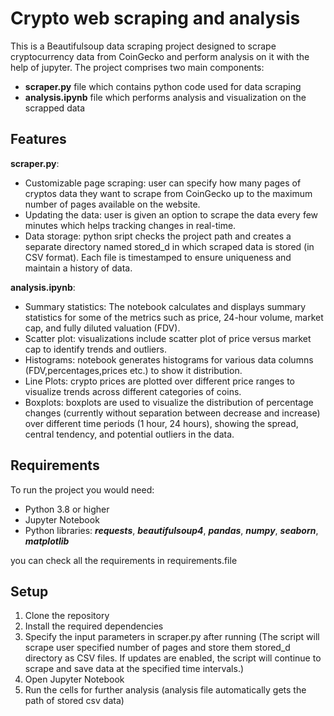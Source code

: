 # Crypto web scraping and analysis

This is a Beautifulsoup data scraping project designed to scrape cryptocurrency data from CoinGecko and perform analysis on it with the help of jupyter. The project comprises two main components:
- **scraper.py** file which contains python code used for data scraping
- **analysis.ipynb** file which performs analysis and visualization on the scrapped data

## Features
**scraper.py**:
- Customizable page scraping: user can specify how many pages of cryptos data they want to scrape from CoinGecko up to the maximum number of pages available on the website.
- Updating the data: user is given an option to scrape the data every few minutes which helps tracking changes in real-time.
- Data storage: python sript checks the project path and creates a separate directory named stored_d in which scraped data is stored (in CSV format). Each file is timestamped to ensure uniqueness and maintain a history of data.

**analysis.ipynb**:
- Summary statistics: The notebook calculates and displays summary statistics for some of the metrics such as price, 24-hour volume, market cap, and fully diluted valuation (FDV).
- Scatter plot: visualizations include scatter plot of price versus market cap to identify trends and outliers.
- Histograms: notebook generates histograms for various data columns (FDV,percentages,prices etc.) to show it distribution.
- Line Plots: crypto prices are plotted over different price ranges to visualize trends across different categories of coins.
- Boxplots: boxplots are used to visualize the distribution of percentage changes (currently without separation between decrease and increase) over different time periods (1 hour, 24 hours), showing the spread, central tendency, and potential outliers in the data.

## Requirements
To run the project you would need:
- Python 3.8 or higher
- Jupyter Notebook
- Python libraries: ***requests***, ***beautifulsoup4***, ***pandas***, ***numpy***, ***seaborn***, ***matplotlib***

you can check all the requirements in requirements.file

## Setup
1. Clone the repository
2. Install the required dependencies 
3. Specify the input parameters in scraper.py after running (The script will scrape user specified number of pages and store them stored_d directory as CSV files. If updates are enabled, the script will continue to scrape and save data at the specified time intervals.)
4. Open Jupyter Notebook
5. Run the cells for further analysis (analysis file automatically gets the path of stored csv data)
